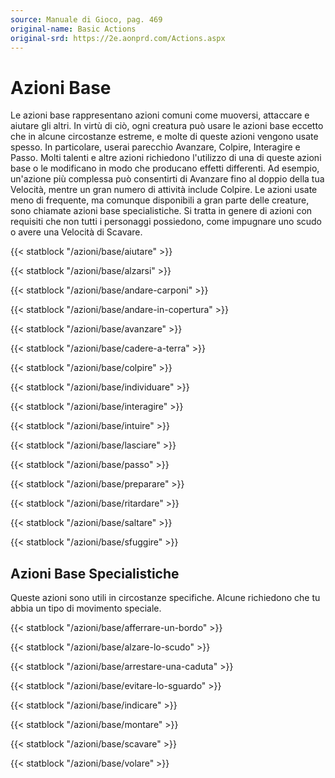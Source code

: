 ```yaml
---
source: Manuale di Gioco, pag. 469
original-name: Basic Actions
original-srd: https://2e.aonprd.com/Actions.aspx
---
```


# Azioni Base

Le azioni base rappresentano azioni comuni come muoversi, attaccare e aiutare
gli altri. In virtù di ciò, ogni creatura può usare le azioni base eccetto che
in alcune circostanze estreme, e molte di queste azioni vengono usate spesso. In
particolare, userai parecchio Avanzare, Colpire, Interagire e Passo. Molti
talenti e altre azioni richiedono l'utilizzo di una di queste azioni base o le
modificano in modo che producano effetti differenti. Ad esempio, un'azione più
complessa può consentirti di Avanzare fino al doppio della tua Velocità, mentre
un gran numero di attività include Colpire. Le azioni usate meno di frequente,
ma comunque disponibili a gran parte delle creature, sono chiamate azioni base
specialistiche. Si tratta in genere di azioni con requisiti che non tutti i
personaggi possiedono, come impugnare uno scudo o avere una Velocità di Scavare.

{{< statblock "/azioni/base/aiutare" >}}

{{< statblock "/azioni/base/alzarsi" >}}

{{< statblock "/azioni/base/andare-carponi" >}}

{{< statblock "/azioni/base/andare-in-copertura" >}}

{{< statblock "/azioni/base/avanzare" >}}

{{< statblock "/azioni/base/cadere-a-terra" >}}

{{< statblock "/azioni/base/colpire" >}}

{{< statblock "/azioni/base/individuare" >}}

{{< statblock "/azioni/base/interagire" >}}

{{< statblock "/azioni/base/intuire" >}}

{{< statblock "/azioni/base/lasciare" >}}

{{< statblock "/azioni/base/passo" >}}

{{< statblock "/azioni/base/preparare" >}}

{{< statblock "/azioni/base/ritardare" >}}

{{< statblock "/azioni/base/saltare" >}}

{{< statblock "/azioni/base/sfuggire" >}}

## Azioni Base Specialistiche

Queste azioni sono utili in circostanze specifiche. Alcune richiedono che tu
abbia un tipo di movimento speciale.

{{< statblock "/azioni/base/afferrare-un-bordo" >}}

{{< statblock "/azioni/base/alzare-lo-scudo" >}}

{{< statblock "/azioni/base/arrestare-una-caduta" >}}

{{< statblock "/azioni/base/evitare-lo-sguardo" >}}

{{< statblock "/azioni/base/indicare" >}}

{{< statblock "/azioni/base/montare" >}}

{{< statblock "/azioni/base/scavare" >}}

{{< statblock "/azioni/base/volare" >}}
